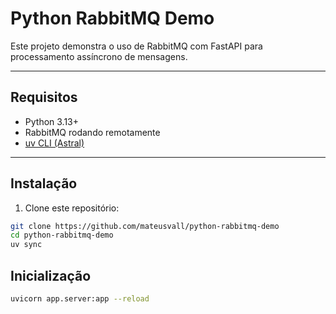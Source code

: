 # Python RabbitMQ Demo

Este projeto demonstra o uso de RabbitMQ com FastAPI para processamento assíncrono de mensagens.

---

## Requisitos

- Python 3.13+
- RabbitMQ rodando remotamente
- [uv CLI (Astral)](https://docs.astral.sh/uv/getting-started/installation/)

---

## Instalação

1. Clone este repositório:

```bash
git clone https://github.com/mateusvall/python-rabbitmq-demo
cd python-rabbitmq-demo
uv sync

```

## Inicialização

```bash
uvicorn app.server:app --reload

```
